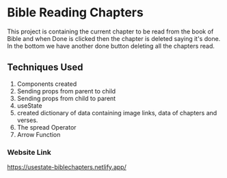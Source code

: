 # Bible Reading Chapters

This project is containing the current chapter to be read from the book of Bible and when Done is clicked then the chapter is deleted saying it's done. In the bottom we have another done button deleting all the chapters read. 

## Techniques Used

1. Components created 
2. Sending props from parent to child
3. Sending props from child to parent
4. useState
5. created dictionary of data containing image links, data of chapters and verses.
6. The spread Operator
7. Arrow Function


### Website Link

https://usestate-biblechapters.netlify.app/
